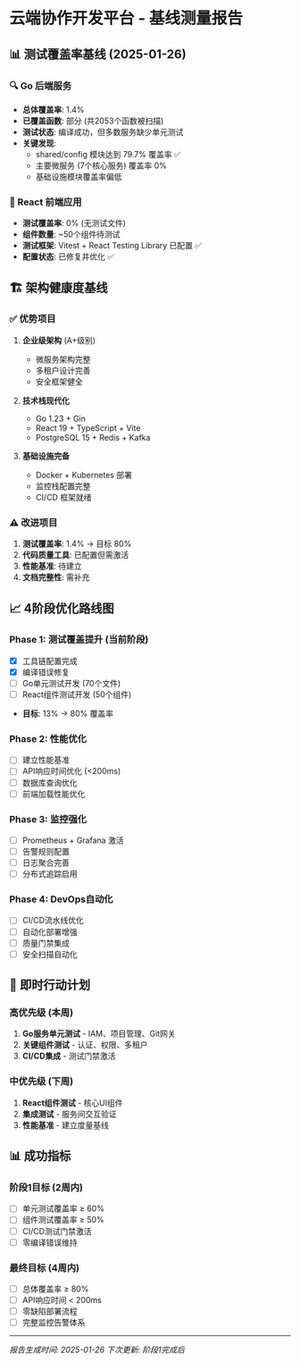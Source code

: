 # 云端协作开发平台 - 基线测量报告

## 📊 测试覆盖率基线 (2025-01-26)

### 🔍 Go 后端服务
- **总体覆盖率**: 1.4%
- **已覆盖函数**: 部分 (共2053个函数被扫描)
- **测试状态**: 编译成功，但多数服务缺少单元测试
- **关键发现**:
  - shared/config 模块达到 79.7% 覆盖率 ✅
  - 主要微服务 (7个核心服务) 覆盖率 0%
  - 基础设施模块覆盖率偏低

### 🎯 React 前端应用
- **测试覆盖率**: 0% (无测试文件)
- **组件数量**: ~50个组件待测试
- **测试框架**: Vitest + React Testing Library 已配置 ✅
- **配置状态**: 已修复并优化 ✅

## 🏗️ 架构健康度基线

### ✅ 优势项目
1. **企业级架构** (A+级别)
   - 微服务架构完整
   - 多租户设计完善
   - 安全框架健全

2. **技术栈现代化**
   - Go 1.23 + Gin
   - React 19 + TypeScript + Vite
   - PostgreSQL 15 + Redis + Kafka

3. **基础设施完备**
   - Docker + Kubernetes 部署
   - 监控栈配置完整
   - CI/CD 框架就绪

### ⚠️ 改进项目
1. **测试覆盖率**: 1.4% → 目标 80%
2. **代码质量工具**: 已配置但需激活
3. **性能基准**: 待建立
4. **文档完整性**: 需补充

## 📈 4阶段优化路线图

### Phase 1: 测试覆盖提升 (当前阶段)
- [x] 工具链配置完成
- [x] 编译错误修复
- [ ] Go单元测试开发 (70个文件)
- [ ] React组件测试开发 (50个组件)
- **目标**: 13% → 80% 覆盖率

### Phase 2: 性能优化
- [ ] 建立性能基准
- [ ] API响应时间优化 (<200ms)
- [ ] 数据库查询优化
- [ ] 前端加载性能优化

### Phase 3: 监控强化
- [ ] Prometheus + Grafana 激活
- [ ] 告警规则配置
- [ ] 日志聚合完善
- [ ] 分布式追踪启用

### Phase 4: DevOps自动化
- [ ] CI/CD流水线优化
- [ ] 自动化部署增强
- [ ] 质量门禁集成
- [ ] 安全扫描自动化

## 🎯 即时行动计划

### 高优先级 (本周)
1. **Go服务单元测试** - IAM、项目管理、Git网关
2. **关键组件测试** - 认证、权限、多租户
3. **CI/CD集成** - 测试门禁激活

### 中优先级 (下周)
1. **React组件测试** - 核心UI组件
2. **集成测试** - 服务间交互验证
3. **性能基准** - 建立度量基线

## 📊 成功指标

### 阶段1目标 (2周内)
- [ ] 单元测试覆盖率 ≥ 60%
- [ ] 组件测试覆盖率 ≥ 50%
- [ ] CI/CD测试门禁激活
- [ ] 零编译错误维持

### 最终目标 (4周内)
- [ ] 总体覆盖率 ≥ 80%
- [ ] API响应时间 < 200ms
- [ ] 零缺陷部署流程
- [ ] 完整监控告警体系

---
*报告生成时间: 2025-01-26*
*下次更新: 阶段1完成后*
